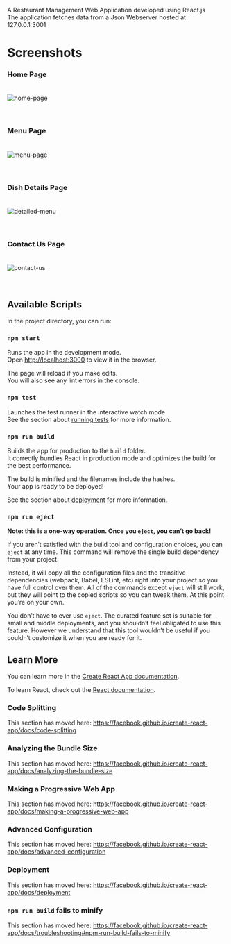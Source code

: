 
A Restaurant Management Web Application developed using React.js <br />
The application fetches data from a Json Webserver hosted at 127.0.0.1:3001  

# Screenshots

### Home Page <br /><br/>
![home-page](https://user-images.githubusercontent.com/32198451/79863264-1291e980-83f5-11ea-979b-a56e063206a0.png)
<br/><br/><br/>

### Menu Page <br/><br/>
![menu-page](https://user-images.githubusercontent.com/32198451/79863336-35bc9900-83f5-11ea-936f-1523dcc5836b.png)
<br/><br/><br/>

### Dish Details Page <br/><br/>
![detailed-menu](https://user-images.githubusercontent.com/32198451/79863481-75838080-83f5-11ea-9818-00ac6b21155f.png)
<br/><br/><br/>

### Contact Us Page <br/><br />
![contact-us](https://user-images.githubusercontent.com/32198451/79863564-964bd600-83f5-11ea-9a7f-22b3e1149a0d.png)
<br/><br/><br/>


## Available Scripts

In the project directory, you can run:

### `npm start`

Runs the app in the development mode.<br />
Open [http://localhost:3000](http://localhost:3000) to view it in the browser.

The page will reload if you make edits.<br />
You will also see any lint errors in the console.

### `npm test`

Launches the test runner in the interactive watch mode.<br />
See the section about [running tests](https://facebook.github.io/create-react-app/docs/running-tests) for more information.

### `npm run build`

Builds the app for production to the `build` folder.<br />
It correctly bundles React in production mode and optimizes the build for the best performance.

The build is minified and the filenames include the hashes.<br />
Your app is ready to be deployed!

See the section about [deployment](https://facebook.github.io/create-react-app/docs/deployment) for more information.

### `npm run eject`

**Note: this is a one-way operation. Once you `eject`, you can’t go back!**

If you aren’t satisfied with the build tool and configuration choices, you can `eject` at any time. This command will remove the single build dependency from your project.

Instead, it will copy all the configuration files and the transitive dependencies (webpack, Babel, ESLint, etc) right into your project so you have full control over them. All of the commands except `eject` will still work, but they will point to the copied scripts so you can tweak them. At this point you’re on your own.

You don’t have to ever use `eject`. The curated feature set is suitable for small and middle deployments, and you shouldn’t feel obligated to use this feature. However we understand that this tool wouldn’t be useful if you couldn’t customize it when you are ready for it.

## Learn More

You can learn more in the [Create React App documentation](https://facebook.github.io/create-react-app/docs/getting-started).

To learn React, check out the [React documentation](https://reactjs.org/).

### Code Splitting

This section has moved here: https://facebook.github.io/create-react-app/docs/code-splitting

### Analyzing the Bundle Size

This section has moved here: https://facebook.github.io/create-react-app/docs/analyzing-the-bundle-size

### Making a Progressive Web App

This section has moved here: https://facebook.github.io/create-react-app/docs/making-a-progressive-web-app

### Advanced Configuration

This section has moved here: https://facebook.github.io/create-react-app/docs/advanced-configuration

### Deployment

This section has moved here: https://facebook.github.io/create-react-app/docs/deployment

### `npm run build` fails to minify

This section has moved here: https://facebook.github.io/create-react-app/docs/troubleshooting#npm-run-build-fails-to-minify
